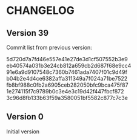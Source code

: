 # CHANGELOG

## Version 39

Commit list from previous version:

5d720d7a7fd46e557e41e27de3d1cf507552b3e9
eb40574a031b3e24cb812a659cb2d687f68e9cc4
91e6a9d9107548c7360b7461ada7407f01c9d49f
b04b2e4d4ce6382affa311349a7f024a71be7522
fb8bf988c0fb2a6905ceb282050bfc9bca475f87
1e274115f7c9789b0c3e4e3c19d42f447fbcf872
3c96d8fb133b63f59a3580051bf5582c877c7c3e


## Version 0

Initial version